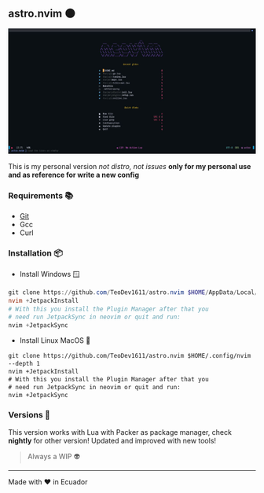 ## astro.nvim :new_moon:

<div align="center">
<img src="./docs/dash.JPG" alt="Neovim Dashboard">
</div>

This is my personal version _not distro, not issues_ **only for my personal use
and as reference for write a new config**

### Requirements :books:

- [Git](https://git-scm.com)
- Gcc
- Curl

### Installation :package:

- Install Windows :window:

```ps1
git clone https://github.com/TeoDev1611/astro.nvim $HOME/AppData/Local/nvim --depth 1
nvim +JetpackInstall
# With this you install the Plugin Manager after that you 
# need run JetpackSync in neovim or quit and run:
nvim +JetpackSync
```

- Install Linux MacOS :apple:

```
git clone https://github.com/TeoDev1611/astro.nvim $HOME/.config/nvim --depth 1
nvim +JetpackInstall
# With this you install the Plugin Manager after that you 
# need run JetpackSync in neovim or quit and run:
nvim +JetpackSync
```

### Versions :mega:

This version works with Lua with Packer as package manager, check **nightly**
for other version! Updated and improved with new tools!

> Always a WIP :alien:

---

Made with :heart: in Ecuador
